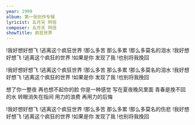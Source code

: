 ```yaml
---
year: 1999
album: 第一张创作专辑
lyricist: 五月天 阿信
composer: 五月天 阿信
showTitle: 疯狂世界
---
```

!我好想好想飞
!逃离这个疯狂世界
!那么多苦 那么多累
!那么多莫名的泪水
!我好想好想飞
!逃离这个疯狂的世界
!如果是你 发现了我
!也别将我挽回

!我好想好想飞
!逃离这个疯狂世界
!那么多苦 那么多累
!那么多莫名的泪水
!我好想好想飞
!逃离这个疯狂的世界
!如果是你 发现了我
!也别将我挽回

想了你一整夜 再也想不起你的脸
你是一种感觉 写在夏夜晚风里面
青春是挽不回的水 转眼消失在指间
用力的浪费 再用力的后悔

!我好想好想飞
!逃离这个疯狂世界
!那么多苦 那么多累
!那么多莫名的伤悲
!我好想好想飞
!逃离这个疯狂的世界
!如果是你 发现了我
!也别将我挽回
